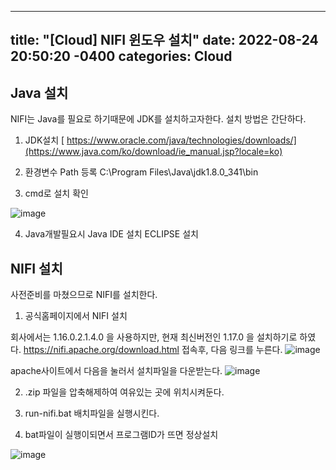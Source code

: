 
---
title: "[Cloud] NIFI 윈도우 설치"
date: 2022-08-24 20:50:20 -0400
categories: Cloud
---


## Java 설치

NIFI는 Java를 필요로 하기때문에 JDK를 설치하고자한다.
설치 방법은 간단하다.

1. JDK설치
[ https://www.oracle.com/java/technologies/downloads/](https://www.java.com/ko/download/ie_manual.jsp?locale=ko)

2. 환경변수 Path 등록
  C:\Program Files\Java\jdk1.8.0_341\bin


3. cmd로 설치 확인

 ![image](https://user-images.githubusercontent.com/81350993/186580742-963099b8-3e62-4405-9a96-5cda13a3bb96.png)

4. Java개발필요시 Java IDE 설치
  ECLIPSE 설치
  
  
## NIFI 설치

사전준비를 마쳤으므로 NIFI를 설치한다.

1. 공식홈페이지에서 NIFI 설치

회사에서는 1.16.0.2.1.4.0 을 사용하지만, 현재 최신버전인 1.17.0 을 설치하기로 하였다.
https://nifi.apache.org/download.html 
접속후, 다음 링크를 누른다.
![image](https://user-images.githubusercontent.com/81350993/186445817-b090fd14-abc7-4f86-9341-78f3c2ac610c.png)

apache사이트에서 다음을 눌러서 설치파일을 다운받는다.
![image](https://user-images.githubusercontent.com/81350993/186446374-031c44b0-7251-402c-a67b-487f7bf6b185.png)

2. .zip 파일을 압축해제하여 여유있는 곳에 위치시켜둔다.

3. run-nifi.bat 배치파일을 실행시킨다.

4. bat파일이 실행이되면서 프로그램ID가 뜨면 정상설치


![image](https://user-images.githubusercontent.com/81350993/186455278-d51ba45b-b473-4159-b364-362e32ea9db2.png)

